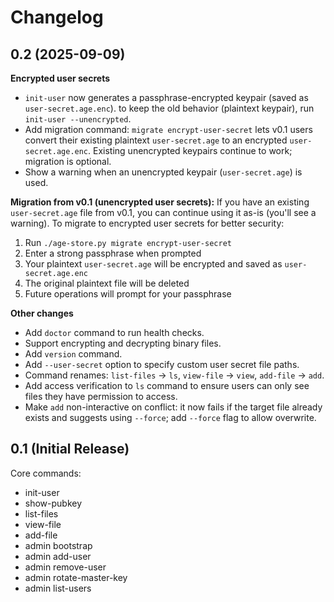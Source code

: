 # Changelog

## 0.2 (2025-09-09)

**Encrypted user secrets**
- `init-user` now generates a passphrase-encrypted keypair (saved as `user-secret.age.enc`).
  to keep the old behavior (plaintext keypair), run `init-user --unencrypted`.
- Add migration command: `migrate encrypt-user-secret` lets v0.1 users convert their
  existing plaintext `user-secret.age` to an encrypted `user-secret.age.enc`.
  Existing unencrypted keypairs continue to work; migration is optional.
- Show a warning when an unencrypted keypair (`user-secret.age`) is used.

**Migration from v0.1 (unencrypted user secrets):**
If you have an existing `user-secret.age` file from v0.1, you can continue using it as-is (you'll see a warning). To migrate to encrypted user secrets for better security:
1. Run `./age-store.py migrate encrypt-user-secret`
2. Enter a strong passphrase when prompted
3. Your plaintext `user-secret.age` will be encrypted and saved as `user-secret.age.enc`
4. The original plaintext file will be deleted
5. Future operations will prompt for your passphrase

**Other changes**
- Add `doctor` command to run health checks.
- Support encrypting and decrypting binary files.
- Add `version` command.
- Add `--user-secret` option to specify custom user secret file paths.
- Command renames: `list-files` → `ls`, `view-file` → `view`, `add-file` → `add`.
- Add access verification to `ls` command to ensure users can only see files they have permission to access.
- Make `add` non-interactive on conflict: it now fails if the target file already exists and suggests using `--force`; add `--force` flag to allow overwrite.

## 0.1 (Initial Release)

Core commands:
- init-user
- show-pubkey
- list-files
- view-file
- add-file
- admin bootstrap
- admin add-user
- admin remove-user
- admin rotate-master-key
- admin list-users
